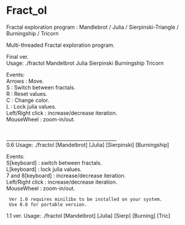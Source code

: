 # Fract_ol
Fractal exploration program : Mandlebrot / Julia / Sierpinski-Triangle / Burningship / Tricorn<br/>

Multi-threaded Fractal exploration program.<br/>


Final ver.<br/>
Usage: ./fractol Mandelbrot Julia Sierpinski Burningship Tricorn<br/>

Events:<br/>
Arrows : Move.<br/>
S : Switch between fractals.<br/>
R : Reset values.<br/>
C : Change color.<br/>
L : Lock julia values.<br/>
Left/Right click : increase/decrease iteration.<br/>
MouseWheel : zoom-in/out.<br/>
<br/>
<br/>
______________________________________________<br/>
0.6 
Usage: ./fractol [Mandelbrot] [Julia] [Sierpinski] [Burningship]


Events:<br/>
     S[keyboard] : switch between fractals.<br/>
     L[keyboard] : lock julia values.<br/>
     7 and 8[keyboard] : increase/decrease iteration.<br/>
     Left/Right click : increase/decrease iteration.<br/>
     MouseWheel : zoom-in/out.<br/>

	 Ver 1.0 requires minilibx to be installed on your system.
	 Use 0.8 for portable version.




1.1 ver.
Usage: ./fractol [Mandelbrot] [Julia] [Sierp] [Burning] [Tric]
